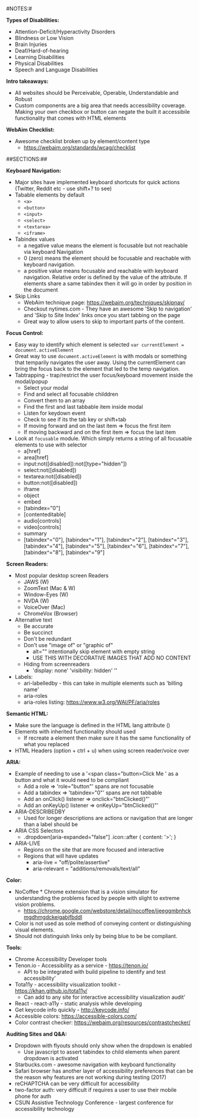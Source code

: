 #NOTES:#

**Types of Disabilities:**
  * Attention-Deficit/Hyperactivity Disorders
  * Blindness or Low Vision
  * Brain Injuries
  * Deaf/Hard-of-hearing
  * Learning Disabilities
  * Physical Disabilities
  * Speech and Language Disabilities

**Intro takeaways:**
  * All websites should be Perceivable, Operable, Understandable and Robust
  * Custom components are a big area that needs accessibility coverage. Making your own checkbox or button can negate the built it accessibile functionality that comes with HTML elements

**WebAim Checklist:**
  * Awesome checklist broken up by element/content type
    * https://webaim.org/standards/wcag/checklist

##SECTIONS:##

**Keyboard Navigation:**
  * Major sites have implemented keyboard shortcuts for quick actions (Twitter, Reddit etc - use shift+? to see)
  * Tabable elements by default
    * `<a>`
    * `<button>`
    * `<input>`
    * `<select>`
    * `<textarea>`
    * `<iframe>`
  * Tabindex values
    * a negative value means the element is focusable but not reachable via keyboard Navigation
    * 0 (zero) means the element should be focusable and reachable with keyboard navigation.
    * a positive value means focusable and reachable with keyboard navigation. Relative order is defined by the value of the attribute. If elements share a same tabindex then it will go in order by position in the document
  * Skip Links
    * WebAim technique page: https://webaim.org/techniques/skipnav/
    * Checkout nytimes.com - They have an awesome 'Skip to navigation' and 'Skip to Site Index' links once you start tabbing on the page
    * Great way to allow users to skip to important parts of the content.

**Focus Control:**
  * Easy way to identify which element is selected `var currentElement = document.activeElement`
  * Great way to use `document.activeElement` is with modals or something that temparily navigates the user away. Using the currentElement can bring the focus back to the element that led to the temp navigation.
  * Tabtrapping - trap/restrict the user focus/keyboard movement inside the modal/popup
    * Select your modal
    * Find and select all focusable childdren
    * Convert them to an array
    * Find the first and last tabbable item inside modal
    * Listen for keydown event
    * Check to see if its the tab key or shift+tab
    * If moving forward and on the last item => focus the first item
    * If moving backward and on the first item => focus the last item
  * Look at `focusable` module. Which simply returns a string of all focusable elements to use with selector
    * a[href]
    * area[href]
    * input:not([disabled]):not([type="hidden"])
    * select:not([disabled])
    * textarea:not([disabled])
    * button:not([disabled])
    * iframe
    * object
    * embed
    * [tabindex="0"]
    * [contenteditable]
    * audio[controls]
    * video[controls]
    * summary
    * [tabindex^="0"], [tabindex^="1"], [tabindex^="2"], [tabindex^="3"], [tabindex^="4"], [tabindex^="5"], [tabindex^="6"], [tabindex^="7"], [tabindex^="8"], [tabindex^="9"]

**Screen Readers:**
  * Most popular desktop screen Readers
    * JAWS (W)
    * ZoomText (Mac & W)
    * Window-Eyes (W)
    * NVDA (W)
    * VoiceOver (Mac)
    * ChromeVox (Browser)
  * Alternative text
    * Be accurate
    * Be succinct
    * Don't be redundant
    * Don't use "image of" or "graphic of"
      * alt="" intentionally skip element with empty string
      * USE THIS WITH DECORATIVE IMAGES THAT ADD NO CONTENT
    * Hiding from screenreaders
      * 'display: none' 'visibility: hidden' '<input hidden/>'
  * Labels:
    * ari-labelledby - this can take in multiple elements such as 'billing name'
    * aria-roles 
    * aria-roles listing: https://www.w3.org/WAI/PF/aria/roles

**Semantic HTML:**
  * Make sure the language is defined in the HTML lang attribute (<html lang="eng">)
  * Elements with inherited functionality should used
    * If recreate a element then make sure it has the same functionality of what you replaced
  * HTML Headers (option + ctrl + u) when using screen reader/voice over

**ARIA:**
  * Example of needing to use a '<span class="button>Click Me </span>' as a button and what it would need to be compliant
    * Add a role => 'role="button"' spans are not focusable 
    * Add a tabindex => 'tabindex="0"' spans are not tabbable
    * Add an onClick() listener => onclick="btnClicked()"'
    * Add an onKeyUp() listener => onKeyUp="btnClicked()"'
  * ARIA-DESCRIBEDBY
    * Used for longer descriptions are actions or navigation that are longer than a label should be
  * ARIA CSS Selectors
    * .dropdown[aria-expanded="false"] .icon::after { content: '>'; }
  * ARIA-LIVE
    * Regions on the site that are more focused and interactive
    * Regions that will have updates
      * aria-live = "off/polite/assertive"
      * aria-relevant = "additions/removals/text/all"

**Color:**
  * NoCoffee * Chrome extension that is a vision simulator for understanding the problems faced by people with slight to extreme vision problems.
    * https://chrome.google.com/webstore/detail/nocoffee/jjeeggmbnhckmgdhmgdckeigabjfbddl
  * Color is not used as sole method of conveying content or distinguishing visual elements.
  * Should not distinguish links only by being blue to be be compliant.

**Tools:**
  * Chrome Accessibility Developer tools
  * Tenon.io - Accessibility as a service - https://tenon.io/
    * API to be integrated with build pipeline to identify and test accessibility'
  * Tota11y - accessibility visualization toolkit - https://khan.github.io/tota11y/
    * Can add to any site for interactive accessibility visualization audit'
  * React - react-a11y - static analysis while developing
  * Get keycode info quickly - http://keycode.info/
  * Accessible colors: https://accessible-colors.com/
  * Color contrast checker: https://webaim.org/resources/contrastchecker/

**Auditing Sites and Q&A:**
  * Dropdown with flyouts should only show when the dropdown is enabled
    * Use javascript to assert tabindex to child elements when parent dropdown is activated
  * Starbucks.com - awesome navigation with keyboard functionality
  * Safari browser has another layer of accessibility preferences that can be the reason why features are not working during testing (2017)
  * reCHAPTCHA can be very difficult for accessibility
  * two-factor auth: very difficult if requires a user to use their mobile phone for auth
  * CSUN Assistive Technology Conference - largest conference for accessibility technology